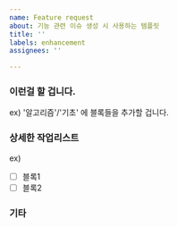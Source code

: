 ```yaml
---
name: Feature request
about: 기능 관련 이슈 생성 시 사용하는 템플릿
title: ''
labels: enhancement
assignees: ''

---
```


### **이런걸 할 겁니다.**
ex) '알고리즘'/'기초' 에 블록들을 추가할 겁니다.

### **상세한 작업리스트**
ex)
- [ ] 블록1
- [ ] 블록2

### **기타**
